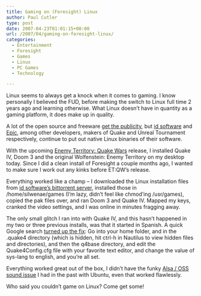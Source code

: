 ```yaml
---
title: Gaming on (Foresight) Linux
author: Paul Cutler
type: post
date: 2007-04-23T01:01:15+00:00
url: /2007/04/gaming-on-foresight-linux/
categories:
  - Entertainment
  - Foresight
  - Games
  - Linux
  - PC Games
  - Technology

---
```

Linux seems to always get a knock when it comes to gaming. I know personally I believed the FUD, before making the switch to Linux full time 2 years ago and learning otherwise. What Linux doesn&#8217;t have in quantity as a gaming platform, it does make up in quality.

A lot of the open source and freeware [get the publicity][1], but [id software][2] and [Epic][3], among other developers, makers of Quake and Unreal Tournament respectively, continue to put out native Linux binaries of their software.

With the upcoming [Enemy Territory: Quake Wars][4] release, I installed Quake IV, Doom 3 and the original Wolfenstein: Enemy Territory on my desktop today. Since I did a clean install of Foresight a couple months ago, I wanted to make sure I work out any kinks before ET:QW&#8217;s release.

Everything worked like a champ &#8211; I downloaded the Linux installation files from [id software&#8217;s bittorrent server][5], installed those in /home/silwenae/games (I&#8217;m lazy, didn&#8217;t feel like chmod&#8217;ing /usr/games), copied the pak files over, and ran Doom 3 and Quake IV. Mapped my keys, cranked the video settings, and I was online in minutes fragging away.

The only small glitch I ran into with Quake IV, and this hasn&#8217;t happened in my two or three previous installs, was that it started in Spanish. A quick Google search [turned up the fix][6]: Go into your home folder, and in the .quake4 directory (which is hidden, hit ctrl-h in Nautilus to view hidden files and directories), and then the q4base directory, and edit the Quake4Config.cfg file with your favorite text editor, and change the value of sys-lang to english, and you&#8217;re all set.

Everything worked great out of the box, I didn&#8217;t have the funky [Alsa / OSS sound issue][7] I had in the past with Ubuntu, even that worked flawlessly.

Who said you couldn&#8217;t game on Linux? Come get some!

 [1]: http://www.bit-tech.net/gaming/2007/04/09/Linux_has_game/1.html
 [2]: http://www.idsoftware.com/
 [3]: http://www.epicgames.com/
 [4]: http://www.enemyterritory.com/
 [5]: http://zerowing.idsoftware.com:6969/
 [6]: http://www.linuxgames.com/forums/index.php?t=msg&goto=715&rid=0&S=ad78e96a24b77c7ea080dcb2f2e47d1a
 [7]: http://zerowing.idsoftware.com/linux/doom/#head-8c36163f1dfc3a253ef72c0f821b0b0dd2fc17b1